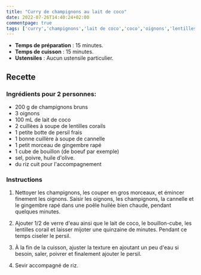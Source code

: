 ```yaml
---
title: "Curry de champignons au lait de coco"
date: 2022-07-26T14:40:24+02:00
commentpage: true
tags: ['curry','champignons','lait de coco','coco','oignons','lentilles corails','persil','cannelle','gingembre','riz','végétarien','vegan', 'recette']
---
```


- **Temps de préparation** : 15 minutes.
- **Temps de cuisson** : 15 minutes.
- **Ustensiles** : Aucun ustensile particulier.


## Recette

### Ingrédients pour 2 personnes:

- 200 g de champignons bruns
- 3 oignons
- 100 mL de lait de coco
- 2 cuillèes à soupe de lentilles corails
- 1 petite botte de persil frais
- 1 bonne cuillère à soupe de cannelle
- 1 petit morceau de gingembre rapé
- 1 cube de bouillon (de boeuf par exemple)
- sel, poivre, huile d'olive.
- du riz cuit pour l'accompagnement

### Instructions

1. Nettoyer les champignons, les couper en gros morceaux, et émincer finement les oignons. 
Saisir les oignons, les champignons, la cannelle et le gingembre rapé dans une poêle huilée bien chaude, pendant quelques minutes.

2. Ajouter 1/2 de verre d'eau ainsi que le lait de coco, le bouillon-cube, les lentilles corail et laisser mijoter une quinzaine de minutes. Pendant ce temps ciseler le persil.

3. À la fin de la cuisson, ajuster la texture en ajoutant un peu d'eau si besoin, saler, poivrer et finalement ajouter le persil.

4. Sevir accompagné de riz.





